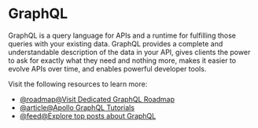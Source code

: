 # GraphQL

GraphQL is a query language for APIs and a runtime for fulfilling those queries with your existing data. GraphQL provides a complete and understandable description of the data in your API, gives clients the power to ask for exactly what they need and nothing more, makes it easier to evolve APIs over time, and enables powerful developer tools.

Visit the following resources to learn more:

- [@roadmap@Visit Dedicated GraphQL Roadmap](https://roadmap.sh/graphql)
- [@article@Apollo GraphQL Tutorials](https://www.apollographql.com/tutorials/)
- [@feed@Explore top posts about GraphQL](https://app.daily.dev/tags/graphql?ref=roadmapsh)
